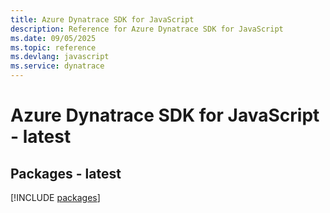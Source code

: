 ```yaml
---
title: Azure Dynatrace SDK for JavaScript
description: Reference for Azure Dynatrace SDK for JavaScript
ms.date: 09/05/2025
ms.topic: reference
ms.devlang: javascript
ms.service: dynatrace
---
```

# Azure Dynatrace SDK for JavaScript - latest
## Packages - latest
[!INCLUDE [packages](dynatrace-index.md)]
